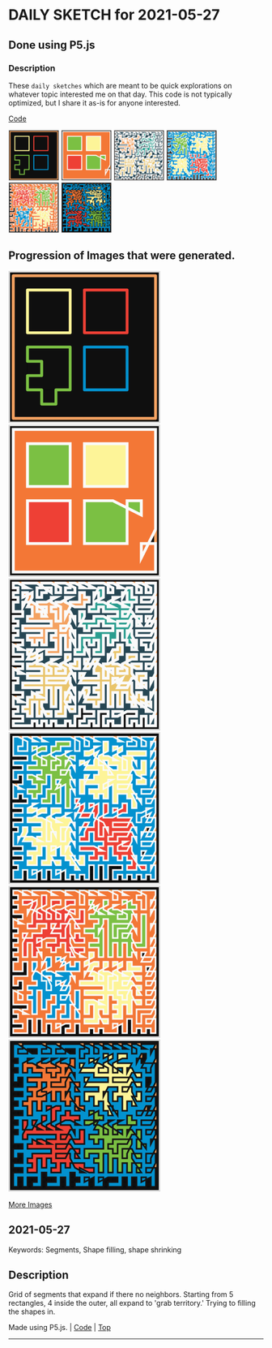 # DAILY SKETCH for 2021-05-27

## Done using P5.js

### Description

These `daily sketches` which are meant to be quick explorations     on whatever topic interested me on that day. This code is not typically optimized, but I share it as-is     for anyone interested.

[Code](2021-05-27) 

<img src = 'images/keep_2021-05-27-18-29-58.png' width = '100'> <img src = 'images/keep_2021-05-27-23-22-20.png' width = '100'> <img src = 'images/keep_2021-05-27-23-23-39.png' width = '100'> <img src = 'images/keep_2021-05-27-23-24-54.png' width = '100'> <img src = 'images/keep_2021-05-27-23-25-25.png' width = '100'> <img src = 'images/keep_2021-05-27-23-28-36.png' width = '100'> 

## Progression of Images that were generated.

<img src = 'images/keep_2021-05-27-18-29-58.png' width = '300'> 
<img src = 'images/keep_2021-05-27-23-22-20.png' width = '300'> 
<img src = 'images/keep_2021-05-27-23-23-39.png' width = '300'> 
<img src = 'images/keep_2021-05-27-23-24-54.png' width = '300'> 
<img src = 'images/keep_2021-05-27-23-25-25.png' width = '300'> 
<img src = 'images/keep_2021-05-27-23-28-36.png' width = '300'> 


[More Images](2021-05-27/images) 


 ## 2021-05-27
Keywords: Segments, Shape filling, shape shrinking
 

## Description 

 Grid of segments that expand if there no neighbors. Starting from 5 rectangles, 4 inside the outer, all expand to 'grab territory.' Trying to filling the shapes in.
 

Made using P5.js. | [Code](2021/2021-05-27/) | [Top](#daily-sketches) 

-----

